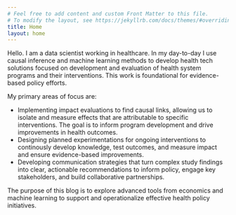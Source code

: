 ```yaml
---
# Feel free to add content and custom Front Matter to this file.
# To modify the layout, see https://jekyllrb.com/docs/themes/#overriding-theme-defaults
title: Home
layout: home
---
```

Hello. I am a data scientist working in healthcare. In my day-to-day I use causal inference and machine learning methods to develop health tech solutions focused on development and evaluation of health system programs and their interventions. This work is foundational for evidence-based policy efforts.

My primary areas of focus are:
- Implementing impact evaluations to find causal links, allowing us to isolate and measure effects that are attributable to specific interventions. The goal is to inform program development and drive improvements in health outcomes. 
- Designing planned experimentations for ongoing interventions to continously develop knowledge, test outcomes, and measure impact and ensure evidence-based improvements.
- Developing communication strategies that turn complex study findings into clear, actionable recommendations to inform policy, engage key stakeholders, and build collaborative partnerships.  

The purpose of this blog is to explore advanced tools from economics and machine learning to support and operationalize effective health policy initiatives.